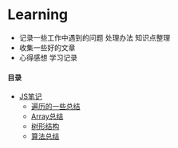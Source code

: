 # Learning

* 记录一些工作中遇到的问题 处理办法 知识点整理
* 收集一些好的文章
* 心得感想 学习记录

####  目录

- [JS笔记](https://github.com/SupaFan/Learning/JS)
	- [遍历的一些总结](https://github.com/SupaFan/Learning/JS/遍历的一些总结.md)
	- [Array总结](https://github.com/SupaFan/Learning/JS/Array总结.md)	
	- [树形结构](https://github.com/SupaFan/Learning/JS/树形结构.md)
	- [算法总结](https://github.com/SupaFan/Learning/JS/算法总结.md)

